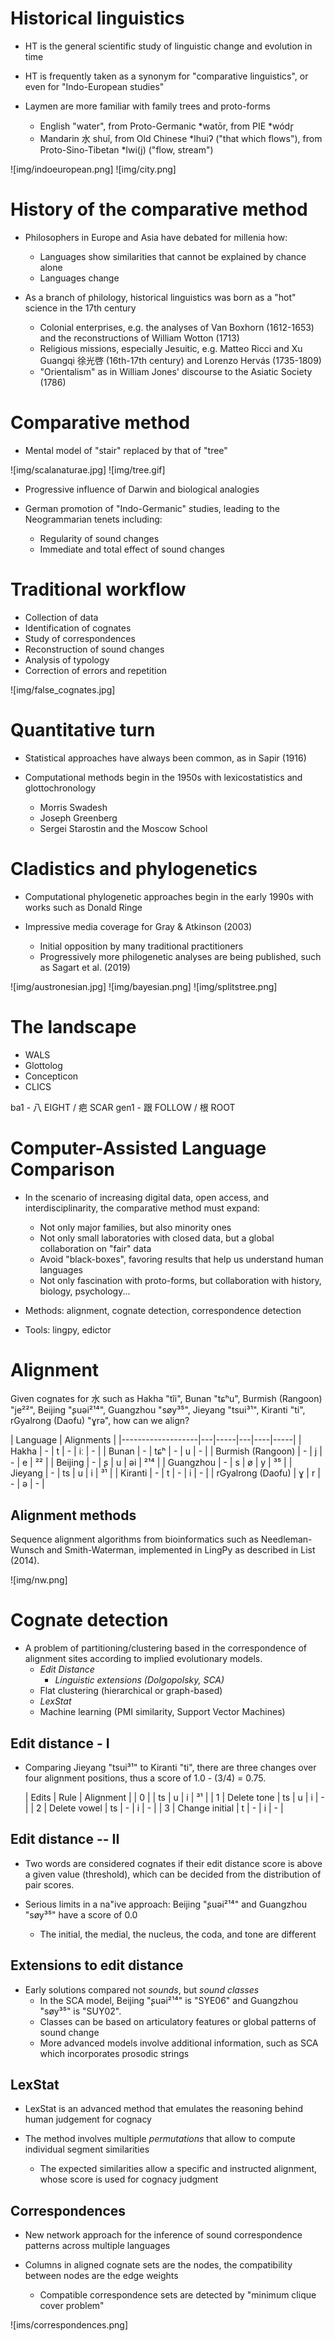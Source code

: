 # Historical linguistics

- HT is the general scientific study of linguistic change and evolution
  in time
  
- HT is frequently taken as a synonym for "comparative linguistics",
  or even for "Indo-European studies"
  
- Laymen are more familiar with family trees and proto-forms
  - English "water", from Proto-Germanic \*watōr, from PIE \*wódr̥
  - Mandarin 水 shuǐ, from Old Chinese \*lhuiʔ ("that which flows"),
    from Proto-Sino-Tibetan \*lwi(j) ("flow, stream")

![img/indoeuropean.png]
![img/city.png]
    
# History of the comparative method

- Philosophers in Europe and Asia have debated for millenia how:
  - Languages show similarities that cannot be explained
    by chance alone
  - Languages change

- As a branch of philology, historical linguistics was born as
  a "hot" science in the 17th century
  - Colonial enterprises, e.g. the analyses of Van Boxhorn (1612-1653)
    and the reconstructions of William Wotton (1713)
  - Religious missions, especially Jesuitic, e.g. Matteo Ricci and
    Xu Guangqi 徐光啓 (16th-17th century) and Lorenzo Hervás (1735-1809)
  - "Orientalism" as in William Jones' discourse to the Asiatic
    Society (1786)

# Comparative method

- Mental model of "stair" replaced by that of "tree"

![img/scalanaturae.jpg]
![img/tree.gif]

- Progressive influence of Darwin and biological analogies

- German promotion of "Indo-Germanic" studies, leading to the
  Neogrammarian tenets including:
  - Regularity of sound changes
  - Immediate and total effect of sound changes

# Traditional workflow

- Collection of data
- Identification of cognates
- Study of correspondences
- Reconstruction of sound changes
- Analysis of typology
- Correction of errors and repetition

![img/false_cognates.jpg]

# Quantitative turn

- Statistical approaches have always been common, as in
  Sapir (1916)

- Computational methods begin in the 1950s with lexicostatistics
  and glottochronology
  - Morris Swadesh
  - Joseph Greenberg
  - Sergei Starostin and the Moscow School

# Cladistics and phylogenetics

- Computational phylogenetic approaches begin in the early 1990s
  with works such as Donald Ringe

- Impressive media coverage for Gray & Atkinson (2003)
  - Initial opposition by many traditional practitioners
  - Progressively more philogenetic analyses are being published,
    such as Sagart et al. (2019)

![img/austronesian.jpg]
![img/bayesian.png]
![img/splitstree.png]

# The landscape

- WALS
- Glottolog
- Concepticon
- CLICS

ba1 - 八 EIGHT / 疤 SCAR
gen1 - 跟 FOLLOW / 根 ROOT

# Computer-Assisted Language Comparison

- In the scenario of increasing digital data, open access,
  and interdisciplinarity, the comparative method must expand:
  - Not only major families, but also minority ones
  - Not only small laboratories with closed data, but a global
    collaboration on "fair" data
  - Avoid "black-boxes", favoring results that help us understand
    human languages
  - Not only fascination with proto-forms, but collaboration
    with history, biology, psychology...

- Methods: alignment, cognate detection, correspondence detection
- Tools: lingpy, edictor
    
# Alignment

Given cognates for 水 such as Hakha "tîi", Bunan "tɕʰu",
Burmish (Rangoon) "je²²", Beijing "ʂuəi²¹⁴", Guangzhou "søy³⁵",
Jieyang "tsui³¹", Kiranti "ti", rGyalrong (Daofu) "ɣrə",
how can we align?

  | Language          | Alignments             |
  |-------------------|---|-----|---|----|-----|
  | Hakha             | - | t   | - | iː | -   |
  | Bunan             | - | tɕʰ | - | u  | -   |
  | Burmish (Rangoon) | - | j   | - | e  | ²²  |
  | Beijing           | - | ʂ   | u | əi | ²¹⁴ |
  | Guangzhou         | - | s   | ø | y  | ³⁵  |
  | Jieyang           | - | ts  | u | i  | ³¹  |
  | Kiranti           | - | t   | - | i  | -   |
  | rGyalrong (Daofu) | ɣ | r   | - | ə  | -   |

## Alignment methods

Sequence alignment algorithms from bioinformatics such as
Needleman-Wunsch and Smith-Waterman, implemented in LingPy
as described in List (2014).

![img/nw.png]

# Cognate detection

- A problem of partitioning/clustering based in the correspondence
of alignment sites according to implied evolutionary models.
  - *Edit Distance*
    - *Linguistic extensions (Dolgopolsky, SCA)*
  - Flat clustering (hierarchical or graph-based)
  - *LexStat*
  - Machine learning (PMI similarity, Support Vector Machines)

## Edit distance - I

- Comparing Jieyang "tsui³¹" to Kiranti "ti", there are three
changes over four alignment positions, thus a score of
1.0 - (3/4) = 0.75.

  | Edits | Rule           | Alignment          |
  | 0     |                | ts  | u | i  | ³¹  |
  | 1     | Delete tone    | ts  | u | i  | -   |
  | 2     | Delete vowel   | ts  | - | i  | -   |
  | 3     | Change initial | t   | - | i  | -   |

## Edit distance -- II

- Two words are considered cognates if their edit distance score
is above a given value (threshold), which can be decided from
the distribution of pair scores.

- Serious limits in a na"ive approach: Beijing "ʂuəi²¹⁴" and
Guangzhou "søy³⁵" have a score of 0.0
  - The initial, the medial, the nucleus, the coda, and tone are different

## Extensions to edit distance

- Early solutions compared not *sounds*, but *sound classes*
  - In the SCA model, Beijing "ʂuəi²¹⁴" is "SYE06" and
    Guangzhou "søy³⁵" is "SUY02".
  - Classes can be based on articulatory features or global
    patterns of sound change
  - More advanced models involve additional information,
    such as SCA which incorporates prosodic strings

## LexStat

- LexStat is an advanced method that emulates the reasoning
  behind human judgement for cognacy
  
- The method involves multiple *permutations* that allow to
  compute individual segment similarities
  - The expected similarities allow a specific and instructed
    alignment, whose score is used for cognacy judgment

## Correspondences

- New network approach for the inference of sound correspondence
  patterns across multiple languages

- Columns in aligned cognate sets are the nodes, the compatibility
  between nodes are the edge weights
  - Compatible correspondence sets are detected by
    "minimum clique cover problem"

![ims/correspondences.png]
